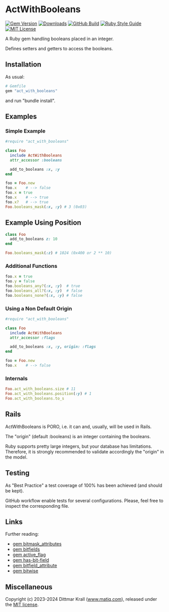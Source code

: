 # ActWithBooleans

[![Gem Version](https://img.shields.io/gem/v/act_with_booleans?color=168AFE&logo=rubygems&logoColor=FE1616)](https://rubygems.org/gems/act_with_booleans)
[![Downloads](https://img.shields.io/gem/dt/act_with_booleans?color=168AFE&logo=rubygems&logoColor=FE1616)](https://rubygems.org/gems/act_with_booleans)
[![GitHub Build](https://img.shields.io/github/actions/workflow/status/matique/act_with_booleans/rake.yml?logo=github)](https://github.com/matique/act_with_booleans/actions/workflows/rake.yml)
[![Ruby Style Guide](https://img.shields.io/badge/code_style-standard-168AFE.svg)](https://github.com/standardrb/standard)
[![MIT License](https://img.shields.io/badge/license-MIT-168AFE.svg)](http://choosealicense.com/licenses/mit/)

A Ruby gem handling booleans placed in an integer.

Defines setters and getters to access the booleans.

## Installation

As usual:
```ruby
# Gemfile
gem "act_with_booleans"
```
and run "bundle install".

## Examples

### Simple Example

```ruby
#require "act_with_booleans"

class Foo
  include ActWithBooleans
  attr_accessor :booleans

  add_to_booleans :x, :y
end

foo = Foo.new
foo.x    # --> false
foo.x = true
foo.x    # --> true
foo.x?   # --> true
Foo.booleans_mask(:x, :y) # 3 (0x03)
```

## Example Using Position

```ruby
class Foo
  add_to_booleans z: 10
end

Foo.booleans_mask(:z) # 1024 (0x400 or 2 ** 10)
```

### Additional Functions

```ruby
foo.x = true
foo.y = false
foo.booleans_any?(:x, :y)  # true
foo.booleans_all?(:x, :y)  # false
foo.booleans_none?(:x, :y) # false
```

### Using a Non Default Origin

```ruby
#require "act_with_booleans"

class Foo
  include ActWithBooleans
  attr_accessor :flags

  add_to_booleans :x, :y, origin: :flags
end

foo = Foo.new
foo.x    # --> false
```
### Internals

```ruby
Foo.act_with_booleans.size # 11
Foo.act_with_booleans.position(:y) # 1
Foo.act_with_booleans.to_s
```

## Rails

ActWithBooleans is PORO,
i.e. it can and, usually, will be used in Rails.

The "origin" (default :booleans) is an integer containing the booleans.

Ruby supports pretty large integers,
but your database has limitations.
Therefore, it is strongly recommended to validate accordingly
the "origin" in the model.

## Testing

As "Best Practice" a test coverage of 100% has been achieved
(and should be kept).

GitHub workflow enable tests for several configurations.
Please, feel free to inspect the corresponding file.

## Links

Further reading:

- [gem bitmask_attributes](https://github.com/joelmoss/bitmask_attributes)
- [gem bitfields](https://github.com/grosser/bitfields)
- [gem active_flag](https://github.com/kenn/active_flag)
- [gem has-bit-field](https://github.com/pjb3/has-bit-field)
- [gem bitfield_attribute](https://github.com/gzigzigzeo/bitfield_attribute)
- [gem bitwise](https://github.com/kenn/bitwise)


## Miscellaneous

Copyright (c) 2023-2024 Dittmar Krall (www.matiq.com),
released under the [MIT license](https://opensource.org/licenses/MIT).
